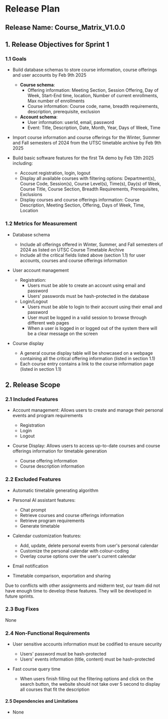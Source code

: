 # Release Plan

## Release Name: Course_Matrix_V1.0.0

## 1. Release Objectives for Sprint 1
### 1.1 Goals
- Build database schemas to store course information, course offerings and user accounts by Feb 9th 2025
  - **Course schema**:
    - Offering information: Meeting Section, Session Offering, Day of Week, Start-End time, location, Number of current enrollments, Max number of enrollments
    - Course information: Course code, name, breadth requirements, description, prerequisite, exclusion
  - **Account schema**:
    - User information: userId, email, password
    - Event: Title, Description, Date, Month, Year, Days of Week, Time 

- Import course information and course offerings for the Winter, Summer and Fall semesters of 2024 from the UTSC timetable archive by Feb 9th 2025
- Build basic software features for the first TA demo by Feb 13th 2025 including: 
  - Account registration, login, logout
  - Display all available courses with filtering options: Department(s), Course Code, Session(s), Course Level(s), Time(s), Day(s) of Week, Course Title, Course Section, Breadth Requirements, Prerequisites, Exclusions
  - Display courses and course offerings information: Course Description, Meeting Section, Offering, Days of Week, Time, Location

### 1.2 Metrics for Measurement
- Database schema
  - Include all offerings offered in Winter, Summer, and Fall semesters of 2024 as listed on UTSC Course Timetable Archive
  - Include all the critical fields listed above (section 1.1) for user accounts, courses and course offerings information
  
- User account management
  - Registration:
    - Users must be able to create an account using email and password
    - Users' passwords must be hash-protected in the database
  - Login/Logout
    - Users must be able to login to their account using their email and password
    - User must be logged in a valid session to browse through different web pages
    - When a user is logged in or logged out of the system there will be a clear message on the screen

- Course display
  - A general course display table will be showcased on a webpage containing all the critical offering information (listed in section 1.1)
  - Each course entry contains a link to the course information page (listed in section 1.1)

## 2. Release Scope
### 2.1 Included Features
- Account management: Allows users to create and manage their personal events and program requirements
  - Registration
  - Login
  - Logout

- Course Display: Allows users to access up-to-date courses and course offerings information for timetable generation
  - Course offering information
  - Course description information

### 2.2 Excluded Features
- Automatic timetable generating algorithm
- Personal AI assistant features:
  - Chat prompt
  - Retrieve courses and course offerings information
  - Retrieve program requirements
  - Generate timetable

- Calendar customization features:
  - Add, update, delete personal events from user's personal calendar
  - Customize the personal calendar with colour-coding
  - Overlay course options over the user's current calendar

- Email notification
- Timetable comparison, exportation and sharing

Due to conflicts with other assignments and midterm test, our team did not have enough time to develop these features. They will be developed in future sprints.

### 2.3 Bug Fixes
None

### 2.4 Non-Functional Requirements
- User sensitive accounts information must be codified to ensure security
  - Users' password must be hash-protected
  - Users' events information (title, content) must be hash-protected

- Fast course query time
  - When users finish filling out the filtering options and click on the search button, the website should not take over 5 second to display all courses that fit the description

#### 2.5 Dependencies and Limitations
- None
